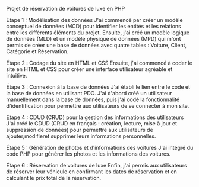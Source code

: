 Projet de réservation de voitures de luxe en PHP

Étape 1 : Modélisation des données
J'ai commencé par créer un modèle conceptuel de données (MCD) pour identifier les entités et les relations entre les différents éléments du projet. Ensuite, j'ai créé un modèle logique de données (MLD) et un modèle physique de données (MPD) qui m'ont permis de créer une base de données avec quatre tables : Voiture, Client, Catégorie et Réservation.

Étape 2 : Codage du site en HTML et CSS
Ensuite, j'ai commencé à coder le site en HTML et CSS pour créer une interface utilisateur agréable et intuitive.

Étape 3 : Connexion à la base de données
J'ai établi le lien entre le code et la base de données en utilisant PDO. J'ai d'abord créé un utilisateur manuellement dans la base de données, puis j'ai codé la fonctionnalité d'identification pour permettre aux utilisateurs de se connecter à mon site.

Étape 4 : CDUD (CRUD) pour la gestion des informations des utilisateurs
J'ai créé le CDUD (CRUD en français : création, lecture, mise à jour et suppression de données) pour permettre aux utilisateurs de ajouter,modifieret supprimer leurs informations personnelles.

Étape 5 : Génération de photos et d'informations des voitures
J'ai intégré du code PHP pour générer les photos et les informations des voitures.

Étape 6 : Réservation de voitures de luxe
Enfin, j'ai permis aux utilisateurs de réserver leur véhicule en confirmant les dates de réservation et en calculant le prix total de la réservation.
